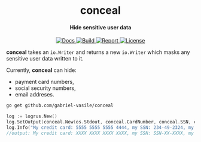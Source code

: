 <h1 align="center">
  conceal
</h1>

<h4 align="center">
  Hide sensitive user data
</h4>

<p align="center">
  <a href="http://pkg.go.dev/github.com/gabriel-vasile/conceal">
    <img alt="Docs" src="https://pkg.go.dev/badge/github.com/gabriel-vasile/conceal">
  </a>
  <a href="https://github.com/gabriel-vasile/conceal/actions">
    <img alt="Build" src="https://github.com/gabriel-vasile/conceal/workflows/Go/badge.svg">
  </a>
  <a href="https://goreportcard.com/report/github.com/gabriel-vasile/conceal">
    <img alt="Report" src="https://goreportcard.com/badge/github.com/gabriel-vasile/conceal">
  </a>
  <a href="LICENSE">
    <img alt="License" src="https://img.shields.io/badge/License-MIT-green.svg">
  </a>
</p>

**conceal** takes an `io.Writer` and returns a new `io.Writer` which masks any sensitive user data
written to it.

Currently, **conceal** can hide:
- payment card numbers,
- social security numbers,
- email addreses.

```bash
go get github.com/gabriel-vasile/conceal
```
```go
log := logrus.New()
log.SetOutput(conceal.New(os.Stdout, conceal.CardNumber, conceal.SSN, conceal.Email))
log.Info("My credit card: 5555 5555 5555 4444, my SSN: 234-49-2324, my email: spam.me@email.com.")
//output: My credit card: XXXX XXXX XXXX XXXX, my SSN: SSN-XX-XXXX, my email: sXXXXXe@eXXXl.com.
```
